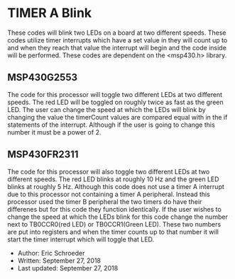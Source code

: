 # TIMER A Blink
These codes will blink two LEDs on a board at two different speeds. These codes utilize timer interrupts which have a set value in they will count up to and when they reach that value the interrupt will begin and the code inside will be performed. These codes are dependent on the <msp430.h> library. 

## MSP430G2553 
The code for this processor will toggle two different LEDs at two different speeds. The red LED will be toggled on roughly twice as fast as the green LED. The user can change the speed at which the LEDs will blink by changing the value the timerCount values are compared equal with in the if statements of the interrupt. Although if the user is going to change this number it must be a power of 2. 

## MSP430FR2311
The code for this processor will also toggle two different LEDs at two different speeds. The red LED blinks at roughly 10 Hz and the green LED blinks at roughly 5 Hz. Although this code does not use a timer A interrupt due to this processor not containing a timer A peripheral. Instead this processor used the timer B peripheral the two timers do have their differenes but for this code they function identically. If the user wishes to change the speed at which the LEDs blink for this code change the number next to TB0CCR0(red LED) or TB0CCR1(Green LED). These two numbers are put into registers and when the timer counts up to that number it will start the timer interrupt which will toggle that LED.

* Author: Eric Schroeder
* Written: September 27, 2018
* Last updated: September 27, 2018
